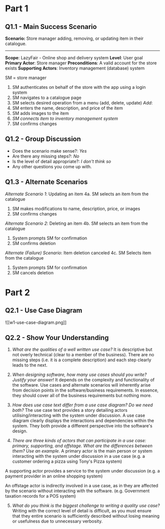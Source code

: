 

# Part 1

## Q1.1 - Main Success Scenario

**Scenario:** Store manager adding, removing, or updating item in their catalogue.


---
**Scope**: LazyFair - Online shop and delivery system
**Level**: User goal
**Primary Actor**: Store manager
**Preconditions**: A valid account for the store exists
**Supporting Actors**: Inventory management (database) system


SM = store manager

1. SM authenticates on behalf of the store with the app using a login system
2. SM navigates to a catalogue page
3. SM selects desired operation from a menu (add, delete, update)
*Add*:
4. SM enters the name, description, and price of the item
5. SM adds images to the item
6. *SM connects item to inventory management system*
7. SM confirms changes


## Q1.2 - Group Discussion
- Does the scenario make sense?: *Yes*
- Are there any missing steps?: *No*
- Is the level of detail appropriate?: *I don't think so*
- Any other questions you come up with.


## Q1.3 - Alternate Scenarios

*Alternate Scenario 1*: Updating an item
   4a. SM selects an item from the catalogue
1.   SM makes modifications to name, description, price, or images
2.   SM confirms changes

*Alternate Scenario 2*: Deleting an item
   4b. SM selects an item from the catalogue
1.   System prompts SM for confirmation
2.   SM confirms deletion

*Alternate (Failure) Scenario*: Item deletion canceled
4c. SM Selects item from the catalogue
1.   System prompts SM for confirmation
2.   SM cancels deletion

# Part 2

## Q2.1 - Use Case Diagram


![[w1-use-case-diagram.png]]

## Q2.2 - Show Your Understanding

1. *What are the qualities of a well written use case?*
It is descriptive but not overly technical (clear to a member of the business). There are no missing steps (i.e. it is a complete description) and each step clearly leads to the next.

2. *When designing software, how many use cases should you write? Justify your answer!*
It depends on the complexity and functionality of the software. Use cases and alternate scenarios will inherently arise from decision points in the software/business requirements. In essence, they should cover all of the business requirements but nothing more.

3. *How does use case text differ from a use case diagram? Do we need both?*
The use case text provides a story detailing actors utilising/interacting with the system under discussion. A use case diagram clearly displays the interactions and dependencies within the system. They both provide a different perspective into the software's design.

4. *There are three kinds of actors that can participate in a use case: primary, supporting, and offstage. What are the differences between them? Use an example.*
A primary actor is the main person or system interacting with the system under discussion in a use case (e.g. a customer ordering a pizza using Tony's Pizza system)

A supporting actor provides a service to the system under discussion (e.g. a payment provider in an online shopping system)

An offstage actor is indirectly involved in a use case, as in they are affected by the scenario without interacting with the software. (e.g. Government taxation records for a POS system)

5. *What do you think is the biggest challenge to writing a quality use case?*
Writing with the correct level of detail is difficult, as you must ensure that they entire scenario is sufficiently described without losing meaning or usefulness due to unnecessary verbosity.


